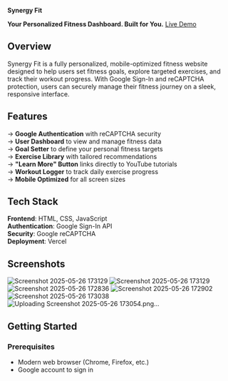 **Synergy Fit**

**Your Personalized Fitness Dashboard. Built for You.**
[Live Demo](https://synergy-fit.vercel.app/)

## Overview

Synergy Fit is a fully personalized, mobile-optimized fitness website designed to help users set fitness goals, explore targeted exercises, and track their workout progress. With Google Sign-In and reCAPTCHA protection, users can securely manage their fitness journey on a sleek, responsive interface.

## Features

-> **Google Authentication** with reCAPTCHA security    
-> **User Dashboard** to view and manage fitness data   
-> **Goal Setter** to define your personal fitness targets     
-> **Exercise Library** with tailored recommendations      
-> **"Learn More" Button** links directly to YouTube tutorials        
-> **Workout Logger** to track daily exercise progress       
-> **Mobile Optimized** for all screen sizes        

## Tech Stack

**Frontend**: HTML, CSS, JavaScript  
**Authentication**: Google Sign-In API  
**Security**: Google reCAPTCHA  
**Deployment**: Vercel

## Screenshots
![Screenshot 2025-05-26 173129](https://github.com/user-attachments/assets/33d8c8e2-4d78-4c65-998e-da74d771ff78)
![Screenshot 2025-05-26 173129](https://github.com/user-attachments/assets/6c772822-c008-4294-b6b6-b185d989369e)
![Screenshot 2025-05-26 172836](https://github.com/user-attachments/assets/55b6e802-e58b-412e-ac5c-2d7f24381f39)
![Screenshot 2025-05-26 172902](https://github.com/user-attachments/assets/63358587-a09a-4e25-a738-d9b936221741)
![Screenshot 2025-05-26 173038](https://github.com/user-attachments/assets/262240a2-d52e-41d1-88bc-fd71765e4d59)
![Uploading Screenshot 2025-05-26 173054.png…]()

## Getting Started

### Prerequisites

- Modern web browser (Chrome, Firefox, etc.)
- Google account to sign in
